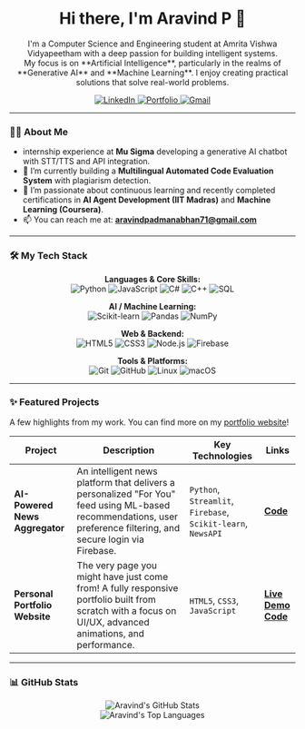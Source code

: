 <div id="header" align="center">
  <h1>
    Hi there, I'm Aravind P 👋
  </h1>
  <p>
    I'm a Computer Science and Engineering student at Amrita Vishwa Vidyapeetham with a deep passion for building intelligent systems.
    <br>
    My focus is on **Artificial Intelligence**, particularly in the realms of **Generative AI** and **Machine Learning**. I enjoy creating practical solutions that solve real-world problems.
  </p>
</div>

<!-- Socials -->
<div align="center">
  <a href="https://www.linkedin.com/in/aravind-p-5b1110256/" target="_blank">
    <img src="https://img.shields.io/badge/LinkedIn-0077B5?style=for-the-badge&logo=linkedin&logoColor=white" alt="LinkedIn">
  </a>
  <a href="https://aravindp602.github.io/portfolio/" target="_blank">
    <img src="https://img.shields.io/badge/Portfolio-00ffcc?style=for-the-badge&logo=About.me&logoColor=black" alt="Portfolio">
  </a>
  <a href="mailto:aravindpadmanabhan71@gmail.com">
    <img src="https://img.shields.io/badge/Gmail-D14836?style=for-the-badge&logo=gmail&logoColor=white" alt="Gmail">
  </a>
</div>

---

### 👨‍💻 About Me

-    internship experience at **Mu Sigma** developing a generative AI chatbot with STT/TTS and API integration.
-   🔭 I’m currently building a **Multilingual Automated Code Evaluation System** with plagiarism detection.
-   🌱 I’m passionate about continuous learning and recently completed certifications in **AI Agent Development (IIT Madras)** and **Machine Learning (Coursera)**.
-   📫 You can reach me at: **aravindpadmanabhan71@gmail.com**

---

### 🛠️ My Tech Stack

<p align="center">
  <strong>Languages & Core Skills:</strong><br>
  <img src="https://img.shields.io/badge/Python-3776AB?style=for-the-badge&logo=python&logoColor=white" alt="Python">
  <img src="https://img.shields.io/badge/JavaScript-F7DF1E?style=for-the-badge&logo=javascript&logoColor=black" alt="JavaScript">
  <img src="https://img.shields.io/badge/C%23-239120?style=for-the-badge&logo=c-sharp&logoColor=white" alt="C#">
  <img src="https://img.shields.io/badge/C%2B%2B-00599C?style=for-the-badge&logo=c%2B%2B&logoColor=white" alt="C++">
  <img src="https://img.shields.io/badge/SQL-4479A1?style=for-the-badge&logo=mysql&logoColor=white" alt="SQL">
</p>

<p align="center">
  <strong>AI / Machine Learning:</strong><br>
  <img src="https://img.shields.io/badge/Scikit--learn-F7931E?style=for-the-badge&logo=scikit-learn&logoColor=white" alt="Scikit-learn">
  <img src="https://img.shields.io/badge/Pandas-150458?style=for-the-badge&logo=pandas&logoColor=white" alt="Pandas">
  <img src="https://img.shields.io/badge/NumPy-013243?style=for-the-badge&logo=numpy&logoColor=white" alt="NumPy">
</p>

<p align="center">
  <strong>Web & Backend:</strong><br>
  <img src="https://img.shields.io/badge/HTML5-E34F26?style=for-the-badge&logo=html5&logoColor=white" alt="HTML5">
  <img src="https://img.shields.io/badge/CSS3-1572B6?style=for-the-badge&logo=css3&logoColor=white" alt="CSS3">
  <img src="https://img.shields.io/badge/Node.js-339933?style=for-the-badge&logo=nodedotjs&logoColor=white" alt="Node.js">
  <img src="https://img.shields.io/badge/Firebase-FFCA28?style=for-the-badge&logo=firebase&logoColor=white" alt="Firebase">
</p>

<p align="center">
  <strong>Tools & Platforms:</strong><br>
  <img src="https://img.shields.io/badge/Git-F05032?style=for-the-badge&logo=git&logoColor=white" alt="Git">
  <img src="https://img.shields.io/badge/GitHub-181717?style=for-the-badge&logo=github&logoColor=white" alt="GitHub">
  <img src="https://img.shields.io/badge/Linux-FCC624?style=for-the-badge&logo=linux&logoColor=black" alt="Linux">
  <img src="https://img.shields.io/badge/macOS-000000?style=for-the-badge&logo=apple&logoColor=white" alt="macOS">
</p>

---

### ✨ Featured Projects

A few highlights from my work. You can find more on my [portfolio website](https://aravindp602.github.io/aravindp602.github.io/)!

| Project | Description | Key Technologies | Links |
|---|---|---|---|
| **AI-Powered News Aggregator** | An intelligent news platform that delivers a personalized "For You" feed using ML-based recommendations, user preference filtering, and secure login via Firebase. | `Python`, `Streamlit`, `Firebase`, `Scikit-learn`, `NewsAPI` | [**Code**](https://github.com/aravindp602/personalised-news-app) |
| **Personal Portfolio Website** | The very page you might have just come from! A fully responsive portfolio built from scratch with a focus on UI/UX, advanced animations, and performance. | `HTML5`, `CSS3`, `JavaScript` | [**Live Demo**](https://aravindp602.github.io/portfolio/) <br> [**Code**](https://aravindp602.github.io/portfolio/) |

---

### 📊 GitHub Stats

<p align="center">
  <img src="https://github-readme-stats.vercel.app/api?username=aravindp602&show_icons=true&theme=tokyonight&hide_border=true&include_all_commits=true&count_private=true" alt="Aravind's GitHub Stats">
  <br>
  <img src="https://github-readme-stats.vercel.app/api/top-langs/?username=aravindp602&layout=compact&theme=tokyonight&hide_border=true" alt="Aravind's Top Languages">
</p>

